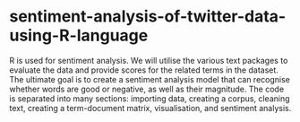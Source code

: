 # sentiment-analysis-of-twitter-data-using-R-language
R is used for sentiment analysis. We will utilise the various text packages to evaluate the data
and provide scores for the related terms in the dataset. The ultimate goal is to create a sentiment
analysis model that can recognise whether words are good or negative, as well as their
magnitude. The code is separated into many sections: importing data, creating a corpus, cleaning
text, creating a term-document matrix, visualisation, and sentiment analysis.
